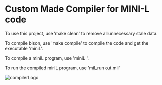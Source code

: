 # Custom Made Compiler for MINI-L code

To use this project, use 'make clean' to remove all unnecessary stale data.

To compile bison, use 'make compile' to compile the code and get the executable 'miniL'.

To compile a miniL program, use 'miniL <file>'.

To run the compiled miniL program, use 'mil_run out.mil'


![compilerLogo](https://user-images.githubusercontent.com/8682236/176332094-21c9793b-ec71-4b14-ba6a-c7c600dc2a6d.png)
